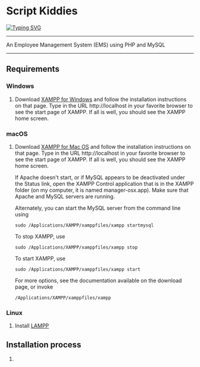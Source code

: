 # Script Kiddies
[![Typing SVG](https://readme-typing-svg.herokuapp.com?font=Comic+Neue&color=7380ec&center=true&lines=Employee+Management+System+%7C+Script+Kiddies)](https://git.io/typing-svg)

---
An Employee Management System (EMS) using PHP and MySQL

---
## Requirements
### Windows
1. Download [XAMPP for Windows](https://www.apachefriends.org/download.html) and follow the installation instructions on that page. Type in the URL http://localhost in your favorite browser to see the start page of XAMPP. If all is well, you should see the XAMPP home screen.



### macOS
1. Download [XAMPP for Mac OS](https://www.apachefriends.org/download.html) and follow the installation instructions on that page. Type in the URL http://localhost in your favorite browser to see the start page of XAMPP. If all is well, you should see the XAMPP home screen.

    If Apache doesn't start, or if MySQL appears to be deactivated under the Status link, open the XAMPP Control application that is in the XAMPP folder (on my computer, it is named manager-osx.app). Make sure that Apache and MySQL servers are running.

    Alternately, you can start the MySQL server from the command line using

       sudo /Applications/XAMPP/xamppfiles/xampp startmysql

    To stop XAMPP, use

       sudo /Applications/XAMPP/xamppfiles/xampp stop

    To start XAMPP, use

       sudo /Applications/XAMPP/xamppfiles/xampp start

    For more options, see the documentation available on the download page, or invoke

       /Applications/XAMPP/xamppfiles/xampp



### Linux
1. Install [LAMPP](https://www.apachefriends.org/download.html)


## Installation process
1. 
